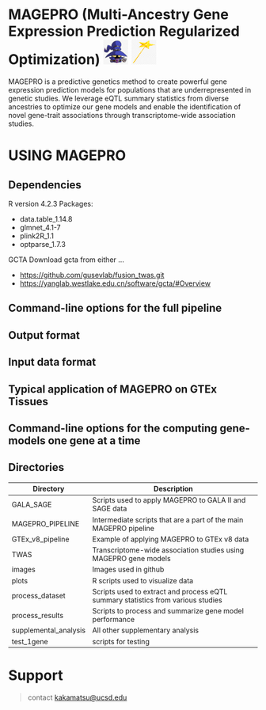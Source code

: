 # MAGEPRO (Multi-Ancestry Gene Expression Prediction Regularized Optimization) <img src = images/veigar.png width="50" height="50"> <img src = images/wand.png width="50" height="50">
MAGEPRO is a predictive genetics method to create powerful gene expression prediction models for populations that are underrepresented in genetic studies. We leverage eQTL summary statistics from diverse ancestries to optimize our gene models and enable the identification of novel gene-trait associations through transcriptome-wide association studies. 

# USING MAGEPRO 

## Dependencies 

R version 4.2.3
Packages:
- data.table_1.14.8
- glmnet_4.1-7
- plink2R_1.1
- optparse_1.7.3

GCTA 
Download gcta from either ...
- https://github.com/gusevlab/fusion_twas.git
- https://yanglab.westlake.edu.cn/software/gcta/#Overview


## Command-line options for the full pipeline

## Output format

## Input data format

## Typical application of MAGEPRO on GTEx Tissues

## Command-line options for the computing gene-models one gene at a time

## Directories 

| Directory | Description |
| -------- | -------- |
| GALA_SAGE | Scripts used to apply MAGEPRO to GALA II and SAGE data |
| MAGEPRO_PIPELINE | Intermediate scripts that are a part of the main MAGEPRO pipeline |
| GTEx_v8_pipeline | Example of applying MAGEPRO to GTEx v8 data |
| TWAS | Transcriptome-wide association studies using MAGEPRO gene models |
| images | Images used in github |
| plots | R scripts used to visualize data |
| process_dataset | Scripts used to extract and process eQTL summary statistics from various studies |
| process_results | Scripts to process and summarize gene model performance |
| supplemental_analysis | All other supplementary analysis |
| test_1gene | scripts for testing |

# Support 
> contact kakamatsu@ucsd.edu
